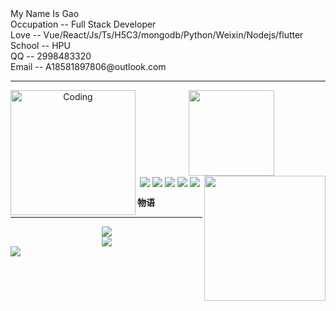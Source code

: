 <div>
  <div>
    My Name Is Gao<br>
    Occupation -- Full Stack Developer<br>
    Love -- Vue/React/Js/Ts/H5C3/mongodb/Python/Weixin/Nodejs/flutter<br>
    School -- HPU<br>
    QQ -- 2998483320<br>
    Email -- A18581897806@outlook.com<br>
  </div>
</div> 
<hr>
<div align = 'center'>
  <img align = 'left' alt = 'Coding' width = '200' src = 'https://user-images.githubusercontent.com/102906132/163227643-6b63bf7a-f02c-4d03-86f1-ca524596b4d2.gif'>
  <img height="137px" src="https://github-readme-stats.vercel.app/api?username=sun0225SUN&hide_title=true&hide_border=true&show_icons=trueline_height=21&text_color=000&icon_color=000&bg_color=0,ea6161,ffc64d,fffc4d,52fa5a&theme=graywhite" /><img align = 'right' width = '194' height = '200' src = 'https://user-images.githubusercontent.com/102906132/163379190-a3c5b2d3-b1a7-4607-be9b-5bfb65a98dbc.gif'>
    
</div>


<div align = 'center'> <img align = 'center' src="https://img.shields.io/badge/-HTML5-E34F26?style=flat-square&logo=html5&logoColor=white" /> <img align = 'center' src="https://img.shields.io/badge/-CSS3-1572B6?style=flat-square&logo=css3" /> <img align = 'center' src="https://img.shields.io/badge/-JavaScript-oringe?style=flat-square&logo=javascript" /> <img align = 'center' src = 'https://img.shields.io/badge/C%20%20-C%E8%AF%AD%E8%A8%80%20%20%20%20%20%20%20-orange'> <img align = 'center' src = 'https://img.shields.io/badge/P-Python-black'> </div>
 
<strong left='400'>物语</strong><br>
<hr>
<div align="center"> 
  <div align="center"> <img src="https://github-readme-stats.vercel.app/api/top-langs/?username=Ggy-king&hide_title=true&hide_border=true&layout=compact&langs_count=6&text_color=000&icon_color=fff&bg_color=0,52fa5a,4dfcff,c64dff&theme=graywhite" /> </div>
  <img src="https://github-profile-trophy.vercel.app/?username=Ggy-king" /> 
</div>
<div><img src = 'https://metrics.lecoq.io/Ggy-king?template=classic&base.header=0&base.activity=0&base.community=0&base.repositories=0&languages=1&stars=1&achievements=1&activity=1&notable=1&lines=1&languages.limit=8&languages.threshold=0%25&languages.colors=github&languages.aliases=js%2Cpython%2Cc%2Cc%2B%2B%2Ccss%2Chtml&languages.sections=most-used&languages.indepth=false&languages.analysis.timeout=18&languages.categories=markup%2C%20programming&languages.recent.categories=markup%2C%20programming&languages.recent.load=300&languages.recent.days=14&stars.limit=4&activity.limit=5&activity.load=300&activity.days=14&activity.visibility=all&activity.timestamps=false&activity.filter=all&achievements.threshold=C&achievements.secrets=true&achievements.display=detailed&achievements.limit=0&notable.from=organization&notable.repositories=false&notable.indepth=false&notable.types=commit&config.timezone=Asia%2FShanghai&config.twemoji=true&config.display=large'></div>
